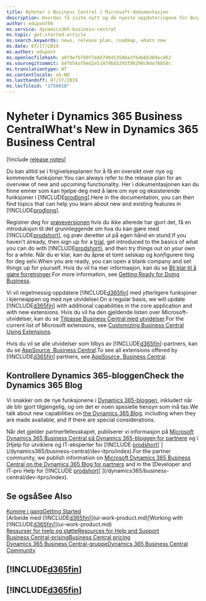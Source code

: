 ```yaml
---
title: Nyheter i Business Central | Microsoft-dokumentasjon
description: Hvordan få siste nytt og de nyeste oppdateringene for Business Central.
author: edupont04
ms.service: dynamics365-business-central
ms.topic: get-started-article
ms.search.keywords: news, release plan, roadmap, whats new
ms.date: 07/17/2019
ms.author: edupont
ms.openlocfilehash: a8f9efbf60f7e0d700453508a3f64b6b369ecd62
ms.sourcegitcommit: b4fb54af9ed2e51479bb5293f86290c0de78858c
ms.translationtype: HT
ms.contentlocale: nb-NO
ms.lasthandoff: 07/17/2019
ms.locfileid: "1756018"
---
```

# <a name="whats-new-in-dynamics-365-business-central"></a><span data-ttu-id="4412a-103">Nyheter i Dynamics 365 Business Central</span><span class="sxs-lookup"><span data-stu-id="4412a-103">What's New in Dynamics 365 Business Central</span></span>

[!include [release notes](includes/release-notes.md)]

<span data-ttu-id="4412a-104">Du kan alltid se i frigivelsesplanen for å få en oversikt over nye og kommende funksjoner.</span><span class="sxs-lookup"><span data-stu-id="4412a-104">You can always refer to the release plan for an overview of new and upcoming functionality.</span></span> <span data-ttu-id="4412a-105">Her i dokumentasjonen kan du finne emner som kan hjelpe deg med å lære om nye og eksisterende funksjoner i [!INCLUDE[prodlong](includes/prodlong.md)].</span><span class="sxs-lookup"><span data-stu-id="4412a-105">Here in the documentation, you can then find topics that can help you learn about new and existing features in [!INCLUDE[prodlong](includes/prodlong.md)].</span></span>  

<span data-ttu-id="4412a-106">Registrer deg for [prøveversjonen](https://go.microsoft.com/fwlink/?linkid=847861) hvis du ikke allerede har gjort det, få en introduksjon til det grunnleggende om hva du kan gjøre med [!INCLUDE[prodshort](includes/prodshort.md)], og prøv deretter ut på egen hånd en stund.</span><span class="sxs-lookup"><span data-stu-id="4412a-106">If you haven't already, then sign up for a [trial](https://go.microsoft.com/fwlink/?linkid=847861), get introduced to the basics of what you can do with [!INCLUDE[prodshort](includes/prodshort.md)], and then try things out on your own for a while.</span></span> <span data-ttu-id="4412a-107">Når du er klar, kan du åpne et tomt selskap og konfigurere ting for deg selv.</span><span class="sxs-lookup"><span data-stu-id="4412a-107">When you are ready, you can open a blank company and set things up for yourself.</span></span> <span data-ttu-id="4412a-108">Hvis du vil ha mer informasjon, kan du se [Bli klar til å gjøre forretninger](ui-get-ready-business.md).</span><span class="sxs-lookup"><span data-stu-id="4412a-108">For more information, see [Getting Ready for Doing Business](ui-get-ready-business.md).</span></span>  

<span data-ttu-id="4412a-109">Vi vil regelmessig oppdatere [!INCLUDE[d365fin](includes/d365fin_md.md)] med ytterligere funksjoner i kjerneappen og med nye utvidelser.</span><span class="sxs-lookup"><span data-stu-id="4412a-109">On a regular basis, we will update [!INCLUDE[d365fin](includes/d365fin_md.md)] with additional capabilities in the core application and with new extensions.</span></span> <span data-ttu-id="4412a-110">Hvis du vil ha den gjeldende listen over Microsoft-utvidelser, kan du se [Tilpasse Business Central med utvidelser](ui-extensions.md).</span><span class="sxs-lookup"><span data-stu-id="4412a-110">For the current list of Microsoft extensions, see [Customizing Business Central Using Extensions](ui-extensions.md).</span></span>

<span data-ttu-id="4412a-111">Hvis du vil se alle utvidelser som tilbys av [!INCLUDE[d365fin](includes/d365fin_md.md)]-partners, kan du se [AppSource, Business Central](http://go.microsoft.com/fwlink/?linkid=2081646).</span><span class="sxs-lookup"><span data-stu-id="4412a-111">To see all extensions offered by [!INCLUDE[d365fin](includes/d365fin_md.md)] partners, see [AppSource, Business Central](http://go.microsoft.com/fwlink/?linkid=2081646).</span></span>  

## <a name="check-the-dynamics-365-blog"></a><span data-ttu-id="4412a-112">Kontrollere Dynamics 365-bloggen</span><span class="sxs-lookup"><span data-stu-id="4412a-112">Check the Dynamics 365 Blog</span></span>

<span data-ttu-id="4412a-113">Vi snakker om de nye funksjonene i [Dynamics 365-bloggen](https://cloudblogs.microsoft.com/dynamics365/users/product/business-central/), inkludert når de blir gjort tilgjengelig, og om det er noen spesielle hensyn som må tas.</span><span class="sxs-lookup"><span data-stu-id="4412a-113">We talk about new capabilities on [the Dynamics 365 Blog](https://cloudblogs.microsoft.com/dynamics365/users/product/business-central/), including when they are made available, and if there are special considerations.</span></span>  

<span data-ttu-id="4412a-114">Når det gjelder partnerfellesskapet, publiserer vi informasjon på [Microsoft Dynamics 365 Business Central på Dynamics 365-bloggen for partnere](https://cloudblogs.microsoft.com/dynamics365/it/product/business-central/) og i [Hjelp for utviklere og IT-eksperter for [!INCLUDE [prodshort](includes/prodshort.md)] ](/dynamics365/business-central/dev-itpro/index).</span><span class="sxs-lookup"><span data-stu-id="4412a-114">For the partner community, we publish information on [Microsoft Dynamics 365 Business Central on the Dynamics 365 Blog for partners](https://cloudblogs.microsoft.com/dynamics365/it/product/business-central/) and in the [Developer and IT-pro Help for [!INCLUDE [prodshort](includes/prodshort.md)] ](/dynamics365/business-central/dev-itpro/index).</span></span>  

## <a name="see-also"></a><span data-ttu-id="4412a-115">Se også</span><span class="sxs-lookup"><span data-stu-id="4412a-115">See Also</span></span>

[<span data-ttu-id="4412a-116">Komme i gang</span><span class="sxs-lookup"><span data-stu-id="4412a-116">Getting Started</span></span>](product-get-started.md)  
<span data-ttu-id="4412a-117">[Arbeide med [!INCLUDE[d365fin](includes/d365fin_md.md)]](ui-work-product.md)</span><span class="sxs-lookup"><span data-stu-id="4412a-117">[Working with [!INCLUDE[d365fin](includes/d365fin_md.md)]](ui-work-product.md)</span></span>  
[<span data-ttu-id="4412a-118">Ressurser for hjelp og støtte</span><span class="sxs-lookup"><span data-stu-id="4412a-118">Resources for Help and Support</span></span>](product-help-and-support.md)  
[<span data-ttu-id="4412a-119">Business Central-prising</span><span class="sxs-lookup"><span data-stu-id="4412a-119">Business Central pricing</span></span>](https://dynamics.microsoft.com/en-us/business-central/overview/#pricing)  
[<span data-ttu-id="4412a-120">Dynamics 365 Business Central-gruppe</span><span class="sxs-lookup"><span data-stu-id="4412a-120">Dynamics 365 Business Central Community</span></span>](https://community.dynamics.com/business/)

## [!INCLUDE[d365fin](includes/free_trial_md.md)]
## [!INCLUDE[d365fin](includes/training_link_md.md)]  
